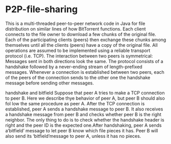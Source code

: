 # P2P-file-sharing
This is a multi-threaded peer-to-peer network code in Java for file distribution on similar lines of how BitTorrent functions.
Each client connects to the file owner to download a few chunks of the original file. 
Each of the participating clients (peers) then exchange these chunks among themselves until all the clients (peers) have a copy of the original file.
All operations are assumed to be implemented using a reliable transport protocol  (i.e.  TCP). The  interaction between  two  peers is  symmetrical:
Messages  sent in both directions look the same.
The  protocol  consists  of  a  handshake  followed by  a  never-ending  stream  of  length-prefixed messages. 
Whenever  a  connection  is  established  between  two  peers,  each  of  the  peers  of  the connection  sends  to  the  other  one  the  handshake  message  before  sending  other 
messages.

handshake and bitfield
Suppose that peer A tries to make a TCP connection to peer B. Here we describe thye behavior of peer A, but peer B should also fol
low the same procedure as peer A. After the TCP connection is established, peer A sends a handshake message to peer B. It also receives  a  handshake  message  from  peer  B  and  checks  whether  peer  B  is  the  right neighbor.  The  only  thing  to  do  is  to  check  whether  the  handshake  header  is  right  and the peer ID is the expected one.After  handshaking,  peer  A  sends  a‘bitfield’ message  to  let  peer  B  know  which file pieces  it  has.  Peer  B  will  also  send  its ‘bitfield’message  to  peer  A,  unless  it  has  no pieces. 

